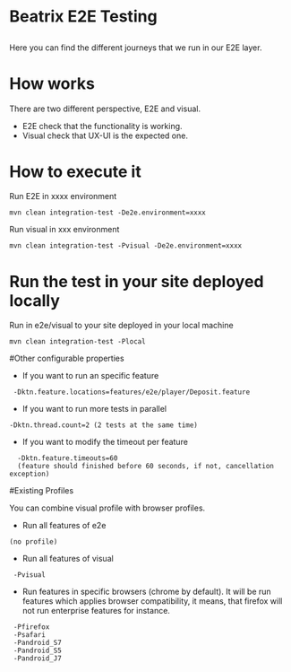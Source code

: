 # Beatrix E2E Testing

##
Here you can find the different journeys that we run in our E2E layer.

# How works
There are two different perspective, E2E and visual.

- E2E check that the functionality is working.
- Visual check that UX-UI is the expected one.

# How to execute it
Run E2E in xxxx environment
```
mvn clean integration-test -De2e.environment=xxxx
```

Run visual in xxx environment
```
mvn clean integration-test -Pvisual -De2e.environment=xxxx

```
# Run the test in your site deployed locally
Run in e2e/visual to your site deployed in your local machine
```
mvn clean integration-test -Plocal
```
#Other configurable properties 
  - If you want to run an specific feature
 ```
  -Dktn.feature.locations=features/e2e/player/Deposit.feature
 ```
 - If you want to run more tests in parallel
 ```
 -Dktn.thread.count=2 (2 tests at the same time)
 ```
  - If you want to modify the timeout per feature
 ```
   -Dktn.feature.timeouts=60 
   (feature should finished before 60 seconds, if not, cancellation exception)
 ```
 #Existing Profiles
 
 You can combine visual profile with browser profiles.
 
 - Run all features of e2e
 ```
 (no profile)
  ```
 - Run all features of visual
 ```
  -Pvisual
 ```
 - Run features in specific browsers (chrome by default). It will be run features which applies browser compatibility, it means, that firefox will not run enterprise features for instance.
 ```
  -Pfirefox
  -Psafari
  -Pandroid_S7
  -Pandroid_S5
  -Pandroid_J7
 ```